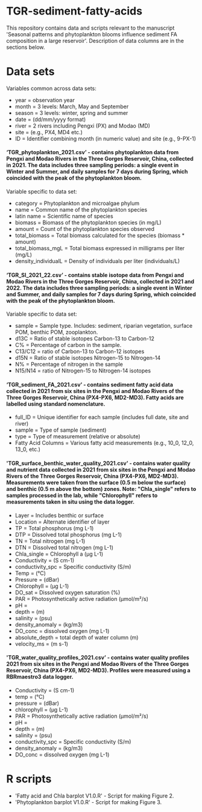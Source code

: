 # TGR-sediment-fatty-acids
This repository contains data and scripts relevant to the manuscript 'Seasonal patterns and phytoplankton blooms influence sediment FA composition in a large reservoir'. Description of data columns are in the sections below.
# Data sets #
Variables common across data sets:
- year = observation year
- month = 3 levels: March, May and September
- season = 3 levels: winter, spring and summer
- date = (dd/mm/yyyy format)
- river = 2 rivers including Pengxi (PX) and Modao (MD)
- site = (e.g., PX4, MD4 etc.)
- ID = Identifier combining month (in numeric value) and site (e.g., 9-PX-1)

#### ‘TGR_phytoplankton_2021.csv’ - contains phytoplankton data from Pengxi and Modao Rivers in the Three Gorges Reservoir, China, collected in 2021. The data includes three sampling periods: a single event in Winter and Summer, and daily samples for 7 days during Spring, which coincided with the peak of the phytoplankton bloom. 
Variable specific to data set:
- category = Phytoplankton and microalgae phylum
- name = Common name of the phytoplankton species
- latin name = Scientific name of species
- biomass = Biomass of the phytoplankton species (in mg/L)
- amount = Count of the phytoplankton species observed
- total_biomass = Total biomass calculated for the species (biomass * amount)
- total_biomass_mgL = Total biomass expressed in milligrams per liter (mg/L)
- density_individualL = Density of individuals per liter (individuals/L)

#### ‘TGR_SI_2021_22.csv’ - contains stable isotope data from Pengxi and Modao Rivers in the Three Gorges Reservoir, China, collected in 2021 and 2022. The data includes three sampling periods: a single event in Winter and Summer, and daily samples for 7 days during Spring, which coincided with the peak of the phytoplankton bloom. 
Variable specific to data set:
-	sample = Sample type. Includes: sediment, riparian vegetation, surface POM, benthic POM, zooplankton.	
-	d13C = Ratio of stable isotopes Carbon-13 to Carbon-12
-	C% = Percentage of carbon in the sample.
-	C13/C12 = ratio of Carbon-13 to Carbon-12 isotopes	
-	d15N = Ratio of stable isotopes Nitrogen-15 to Nitrogen-14	
-	N% = Percentage of nitrogen in the sample
-	N15/N14 = ratio of Nitrogen-15 to Nitrogen-14 isotopes	

#### ‘TGR_sediment_FA_2021.csv’ - contains sediment fatty acid data collected in 2021 from six sites in the Pengxi and Modao Rivers of the Three Gorges Reservoir, China (PX4-PX6, MD2-MD3). Fatty acids are labelled using standard nomenclature.
-	full_ID = Unique identifier for each sample (includes full date, site and river)
-	sample = Type of sample (sediment)
-	type = Type of measurement (relative or absolute)
-	Fatty Acid Columns = Various fatty acid measurements (e.g., 10_0, 12_0, 13_0, etc.)

#### 'TGR_surface_benthic_water_quality_2021.csv’ - contains water quality and nutrient data collected in 2021 from six sites in the Pengxi and Modao Rivers of the Three Gorges Reservoir, China (PX4-PX6, MD2-MD3). Measurements were taken from the surface (0.5 m below the surface) and benthic (0.5 m above the bottom) zones. Note: "Chla_single" refers to samples processed in the lab, while "Chlorophyll" refers to measurements taken in situ using the data logger.
-	Layer = Includes benthic or surface 
-	Location = Alternate identifier of layer
-	TP = Total phosphorus (mg L-1)
-	DTP = Dissolved total phosphorus (mg L-1)
-	TN = Total nitrogen (mg L-1)
-	DTN = Dissolved total nitrogen (mg L-1)
-	Chla_single = Chlorophyll a (µg L-1)
-	Conductivity = (S cm-1)
-	conductivity_spc = Specific conductivity (S/m) 
-	Temp = (°C)
-	Pressure = (dBar)
-	Chlorophyll = (µg L-1)
-	DO_sat = Dissolved oxygen saturation (%)
-	PAR = Photosynthetically active radiation (µmol/m²/s)
-	pH =
-	depth = (m)
-	salinity = (psu)
-	density_anomaly = (kg/m3)
-	DO_conc = dissolved oxygen (mg L-1)
-	absolute_depth = total depth of water column (m)
-	velocity_ms = (m s-1)

#### 'TGR_water_quality_profiles_2021.csv’ - contains water quality profiles 2021 from six sites in the Pengxi and Modao Rivers of the Three Gorges Reservoir, China (PX4-PX6, MD2-MD3). Profiles were measured using a RBRmaestro3 data logger. 
-	Conductivity = (S cm-1)
-	temp = (°C)
-	pressure = (dBar)
-	chlorophyll = (µg L-1)
-	PAR = Photosynthetically active radiation (µmol/m²/s)
-	pH =
-	depth = (m)
-	salinity = (psu)
-	conductivity_spc = Specific conductivity (S/m)
-	density_anomaly = (kg/m3)
-	DO_conc = dissolved oxygen (mg L-1)	

# R scripts #
- 'Fatty acid and Chla barplot V1.0.R' - Script for making Figure 2. 
- 'Phytoplankton barplot V1.0.R' - Script for making Figure 3.
